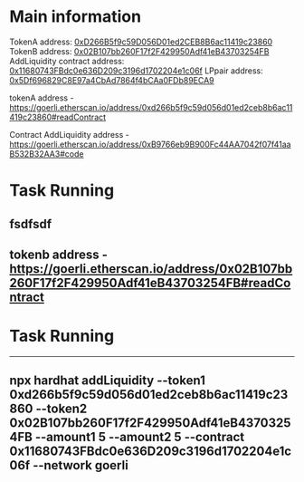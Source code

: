 # Main information
TokenA address: [0xD266B5f9c59D056D01ed2CEB8B6ac11419c23860](https://goerli.etherscan.io/address/0xD266B5f9c59D056D01ed2CEB8B6ac11419c23860)
TokenB address: [0x02B107bb260F17f2F429950Adf41eB43703254FB](https://goerli.etherscan.io/address/0x02B107bb260F17f2F429950Adf41eB43703254FB)
AddLiquidity contract address: [0x11680743FBdc0e636D209c3196d1702204e1c06f](https://goerli.etherscan.io/address/0x11680743fbdc0e636d209c3196d1702204e1c06f)
LPpair address: [0x5Df696829C8E97a4CbAd7864f4bCAa0FDb89ECA9](https://goerli.etherscan.io/address/0x5df696829c8e97a4cbad7864f4bcaa0fdb89eca9#code)


tokenA address - https://goerli.etherscan.io/address/0xd266b5f9c59d056d01ed2ceb8b6ac11419c23860#readContract

Contract AddLiquidity address - https://goerli.etherscan.io/address/0xB9766eb9B900Fc44AA7042f07f41aaB532B32AA3#code

# Task Running
fsdfsdf
---
tokenb address - https://goerli.etherscan.io/address/0x02B107bb260F17f2F429950Adf41eB43703254FB#readContract
---

# Task Running
---
npx hardhat addLiquidity --token1 0xd266b5f9c59d056d01ed2ceb8b6ac11419c23860 --token2 0x02B107bb260F17f2F429950Adf41eB43703254FB --amount1 5 --amount2 5 --contract 0x11680743FBdc0e636D209c3196d1702204e1c06f --network goerli
---